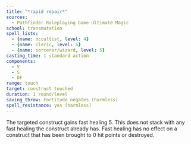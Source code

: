 ```yaml
---
title: "*rapid repair*"
sources:
  - Pathfinder Roleplaying Game Ultimate Magic
school: transmutation
spell_lists:
  - {name: occultist, level: 4}
  - {name: cleric, level: 5}
  - {name: sorcerer/wizard, level: 5}
casting_time: 1 standard action
components:
  - V
  - S
  - DF
range: touch
target: construct touched
duration: 1 round/level
saving_throw: Fortitude negates (harmless)
spell_resistance: yes (harmless)
---
```


The targeted construct gains fast healing 5. This does not stack with any fast healing the construct already has. Fast healing has no effect on a construct that has been brought to 0 hit points or destroyed.

